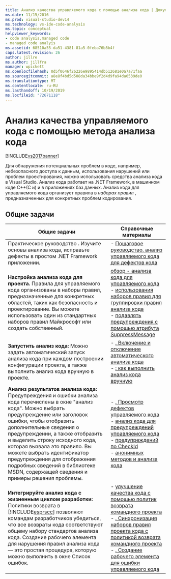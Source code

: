 ```yaml
---
title: Анализ качества управляемого кода с помощью анализа кода | Документация Майкрософт
ms.date: 11/15/2016
ms.prod: visual-studio-dev14
ms.technology: vs-ide-code-analysis
ms.topic: conceptual
helpviewer_keywords:
- code analysis,managed code
- managed code analyis
ms.assetid: 68510a55-da51-4381-81a5-0feba76b8b4f
caps.latest.revision: 26
author: jillre
ms.author: jillfra
manager: wpickett
ms.openlocfilehash: 0d5f0646f26226e9895414db512681e0a7a71faa
ms.sourcegitcommit: a8e8f4bd5d508da34bbe9f2d4d9fa94da0539de0
ms.translationtype: MT
ms.contentlocale: ru-RU
ms.lasthandoff: 10/19/2019
ms.locfileid: "72671118"
---
```

# <a name="analyzing-managed-code-quality-by-using-code-analysis"></a>Анализ качества управляемого кода с помощью метода анализа кода
[!INCLUDE[vs2017banner](../includes/vs2017banner.md)]

Для обнаружения потенциальных проблем в коде, например, небезопасного доступа к данным, использования нарушений или проблем проектирования, можно использовать средства анализа кода в Visual Studio. Анализ кода работает на .NET Framework, в машинном коде C++(C и) и в приложениях баз данных. Анализ кода для управляемого кода организует правила в *наборах правил* , предназначенных для конкретных проблем кодирования.

## <a name="common-tasks"></a>Общие задачи

|Общие задачи|Справочные материалы|
|------------------|------------------------|
|Практическое руководство **.** Изучите основы анализа кода, исправьте дефекты в простом .NET Framework приложении.|-   [Пошаговое руководство. анализ управляемого кода для дефектов кода](../code-quality/walkthrough-analyzing-managed-code-for-code-defects.md)|
|**Настройка анализа кода для проекта.** Правила для управляемого кода организованы в наборы правил, предназначенные для конкретных областей, таких как безопасность и проектирование. Вы можете использовать один из стандартных наборов правил Майкрософт или создать собственный.|[обзор -    анализа кода для управляемого кода](../code-quality/code-analysis-for-managed-code-overview.md)<br />-   [использования наборов правил для группировки правил анализа кода](../code-quality/using-rule-sets-to-group-code-analysis-rules.md)<br />-   [подавлять предупреждения с помощью атрибута SuppressMessage](../code-quality/suppress-warnings-by-using-the-suppressmessage-attribute.md)|
|**Запустить анализ кода:** Можно задать автоматический запуск анализа кода при каждом построении конфигурации проекта, а также выполнить анализ кода вручную в проекте.|-   [. Включение и отключение автоматического анализа кода](../code-quality/how-to-enable-and-disable-automatic-code-analysis-for-managed-code.md)<br />-   [: как выполнить анализ кода вручную](../code-quality/how-to-run-code-analysis-manually-for-managed-code.md)|
|**Анализ результатов анализа кода:** Предупреждения и ошибки анализа кода перечислены в окне "анализ кода". Можно выбрать предупреждение или заголовок ошибки, чтобы отобразить дополнительные сведения о предупреждении, а также отобразить и выделить строку исходного кода, которая вызвала это правило. Вы можете выбрать идентификатор предупреждения для отображения подробных сведений в библиотеке MSDN, содержащей сведения и примеры решения проблемы.|-   [. Просмотр дефектов управляемого кода](../code-quality/how-to-view-managed-code-defects.md)<br />-   [анализ кода для предупреждений управляемого кода](../code-quality/code-analysis-for-managed-code-warnings.md)<br />-   [предупреждений по CheckId](../code-quality/code-analysis-warnings-for-managed-code-by-checkid.md)<br />-   [анонимных методов и анализа кода](../code-quality/anonymous-methods-and-code-analysis.md)|
|**Интегрируйте анализ кода с жизненным циклом разработки:** Политики возврата в [!INCLUDE[esprscc](../includes/esprscc-md.md)] позволяют командам разработчиков убедиться, что все возвраты кода соответствуют общему набору стандартов анализа кода. Создание рабочего элемента для нарушения правил анализа кода — это простая процедура, которую можно выполнить в окне Список ошибок.|-   [улучшение качества кода с помощью политик возврата командного проекта](../code-quality/enhancing-code-quality-with-team-project-check-in-policies.md)<br />-   [. Синхронизация наборов правил проекта кода с политикой возврата командного проекта](../code-quality/how-to-synchronize-code-project-rule-sets-with-team-project-check-in-policy.md)<br />-   [. Создание рабочего элемента для ошибки управляемого кода](../code-quality/how-to-create-a-work-item-for-a-managed-code-defect.md)|
